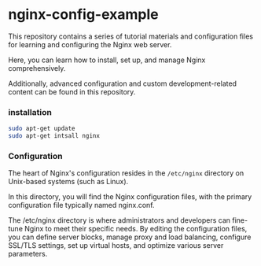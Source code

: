 # nginx-config-example

This repository contains a series of tutorial materials and configuration files for learning and configuring the Nginx web server.

 Here, you can learn how to install, set up, and manage Nginx comprehensively.

Additionally, advanced configuration and custom development-related content can be found in this repository.



### installation 

```bash
sudo apt-get update
sudo apt-get intsall nginx
```

### Configuration 

The heart of Nginx's configuration resides in the `/etc/nginx` directory on Unix-based systems (such as Linux).

In this directory, you will find the Nginx configuration files, with the primary configuration file typically named nginx.conf.

The /etc/nginx directory is where administrators and developers can fine-tune Nginx to meet their specific needs. By editing the configuration files, you can define server blocks, manage proxy and load balancing, configure SSL/TLS settings, set up virtual hosts, and optimize various server parameters.